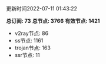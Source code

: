 更新时间2022-07-11 01:43:22

**总订阅: 73**
**总节点: 3766**
**有效节点: 1421**
- v2ray节点: 86
- ss节点: 1161
- trojan节点: 163
- ssr节点: 11
